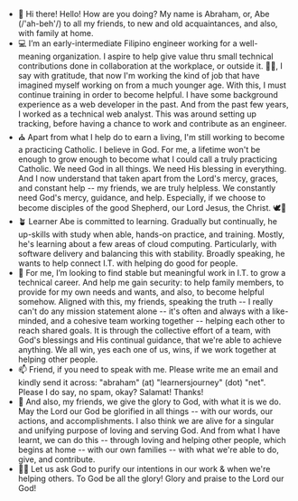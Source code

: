 - 👋  Hi there! Hello! How are you doing? My name is Abraham, or, Abe (/'ah-beh'/) to all my friends, to new and old acquaintances, and also, with family at home.
- 💻  I’m an early-intermediate Filipino engineer working for a well-meaning organization. I aspire to help give value thru small technical contributions done in collaboration at the workplace, or outside it. 👷‍♂️, I say with gratitude, that now I'm working the kind of job that have imagined myself working on from a much younger age. With this, I must continue training in order to become helpful. I have some background experience as a web developer in the past. And from the past few years, I worked as a technical web analyst. This was around setting up tracking, before having a chance to work and contribute as an engineer.
- ⛪ Apart from what I help do to earn a living, I'm still working to become a practicing Catholic. I believe in God. For me, a lifetime won't be enough to grow enough to become what I could call a truly practicing Catholic. We need God in all things. We need His blessing in everything. And I now understand that taken apart from the Lord's mercy, graces, and constant help -- my friends, we are truly helpless. We constantly need God's mercy, guidance, and help. Especially, if we choose to become disciples of the good Shepherd, our Lord Jesus, the Christ. 🕊🐑
- 🪴  Learner Abe is committed to learning. Gradually but continually, he up-skills with study when able, hands-on practice, and training. Mostly, he's learning about a few areas of cloud computing. Particularly, with software delivery and balancing this with stability. Broadly speaking, he wants to help connect I.T. with helping do good for people.
- 💞️  For me, I’m looking to find stable but meaningful work in I.T. to grow a technical career. And help me gain security: to help family members, to provide for my own needs and wants, and also, to become helpful somehow. Aligned with this, my friends, speaking the truth -- I really can't do any mission statement alone -- it's often and always with a like-minded, and a cohesive team working together -- helping each other to reach shared goals. It is through the collective effort of a team, with God's blessings and His continual guidance, that we're able to achieve anything. We all win, yes each one of us, wins, if we work together at helping other people.
- 📫  Friend, if you need to speak with me. Please write me an email and kindly send it across: "abraham" (at) "learnersjourney" (dot) "net". Please I do say, no spam, okay? Salamat! Thanks!
- 🌅 And also, my friends, we give the glory to God, with what it is we do. May the Lord our God be glorified in all things -- with our words, our actions, and accomplishments. I also think we are alive for a singular and unifying purpose of loving and serving God. And from what I have learnt, we can do this -- through loving and helping other people, which begins at home -- with our own families -- with what we're able to do, give, and contribute.
- 🤲🏼 Let us ask God to purify our intentions in our work & when we're helping others. To God be all the glory! Glory and praise to the Lord our God!

<!---
abormate/abormate is a ✨ special ✨ repository because its `README.md` (this file) appears on your GitHub profile.
You can click the Preview link to take a look at your changes.
--->
